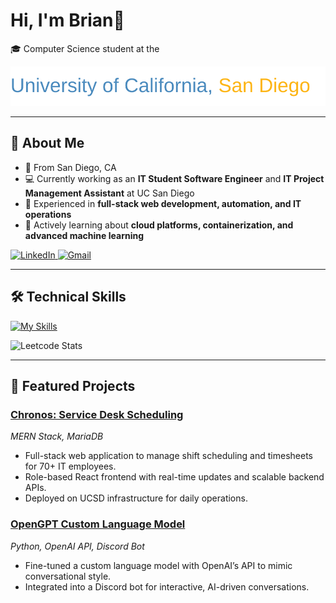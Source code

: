 # Hi, I'm Brian👋

🎓 Computer Science student at the 

![UC San Diego](./ucsd-gradient.svg?v=2)

---

## 🚀 About Me
- 📍 From San Diego, CA 
- 💻 Currently working as an **IT Student Software Engineer** and **IT Project Management Assistant** at UC San Diego
- 🔧 Experienced in **full-stack web development, automation, and IT operations**  
- 🌱 Actively learning about **cloud platforms, containerization, and advanced machine learning**

<a href="https://linkedin.com/in/brian-gasca" target="blank">
  <img src="https://skillicons.dev/icons?i=linkedin" alt="LinkedIn"/>
</a>
<a href="mailto:gasca.brian11@gmail.com" target="blank">
  <img src="https://skillicons.dev/icons?i=gmail" alt="Gmail"/>
</a>

---

## 🛠️ Technical Skills
[![My Skills](https://skillicons.dev/icons?i=react,mongodb,express,nodejs,py,cpp,java,js,docker,aws,git,github)](https://skillicons.dev)

![Leetcode Stats](https://leetcard.jacoblin.cool/briiiin?ext=heatmap)



---

## 📂 Featured Projects
### [Chronos: Service Desk Scheduling](#)  
*MERN Stack, MariaDB*  
- Full-stack web application to manage shift scheduling and timesheets for 70+ IT employees.  
- Role-based React frontend with real-time updates and scalable backend APIs.  
- Deployed on UCSD infrastructure for daily operations.  

### [OpenGPT Custom Language Model](#)  
*Python, OpenAI API, Discord Bot*  
- Fine-tuned a custom language model with OpenAI’s API to mimic conversational style.  
- Integrated into a Discord bot for interactive, AI-driven conversations.  
